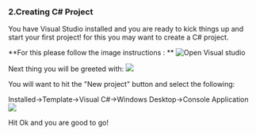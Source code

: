 ### 2.Creating C# Project
You have Visual Studio installed and you are ready to kick things up and start your first project! for this you may want to create a C# project.

**For this please follow the image instructions : **
![Open Visual studio](http://puu.sh/hZXKE/b27bbe9cc1.png)

Next thing you will be greeted with:
![](http://puu.sh/hZXSM/926feb518b.png)

You will want to hit the "New project" button and select the following:

Installed->Template->Visual C#->Windows Desktop->Console Application
![](http://puu.sh/hZY0L/f7ef0ddc2f.png)

Hit Ok and you are good to go! 
